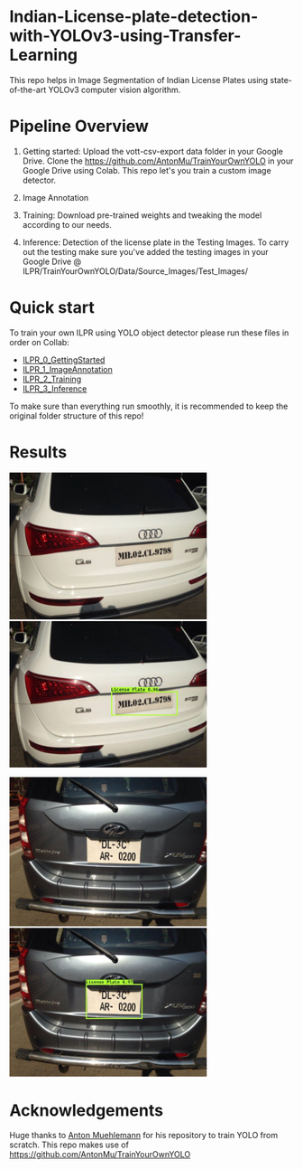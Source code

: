 # Indian-License-plate-detection-with-YOLOv3-using-Transfer-Learning
This repo helps in Image Segmentation of Indian License Plates using state-of-the-art YOLOv3 computer vision algorithm.

# Pipeline Overview

1. Getting started: Upload the vott-csv-export data folder in your Google Drive. Clone the https://github.com/AntonMu/TrainYourOwnYOLO in your Google Drive using Colab. This repo let's you train a custom image detector. 

2. Image Annotation

3. Training: Download pre-trained weights and tweaking the model according to our needs.

4. Inference: Detection of the license plate in the Testing Images. To carry out the testing make sure you've added the testing images in your Google Drive @ ILPR/TrainYourOwnYOLO/Data/Source_Images/Test_Images/

# Quick start

To train your own ILPR using YOLO object detector please run these files in order on Collab:

* [ILPR_0_GettingStarted](ILPR_0_GettingStarted.ipynb)
* [ILPR_1_ImageAnnotation](ILPR_1_ImageAnnotation.ipynb)
* [ILPR_2_Training](ILPR_2_Training.ipynb)
* [ILPR_3_Inference](ILPR_3_Inference.ipynb)

To make sure than everything run smoothly, it is recommended to keep the original folder structure of this repo!

# Results

<img src="Demo Testing/Testing Images/Capture1.jpg" alt="1" width="350"/> &emsp; &emsp; &emsp; <img src="Demo Testing/Detected Images/Capture1_licensePlate.jpg" alt="1" width="350"/>

<img src="Demo Testing/Testing Images/Capture.jpg" alt="2" width="350"/> &emsp; &emsp; &emsp; <img src="Demo Testing/Detected Images/Capture_licensePlate.jpg" alt="2" width="350"/>

# Acknowledgements
Huge thanks to [Anton Muehlemann](https://github.com/AntonMu) for his repository to train YOLO from scratch. This repo makes use of https://github.com/AntonMu/TrainYourOwnYOLO
